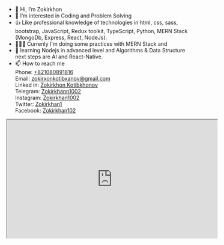 - 👋 Hi, I’m Zokirkhon
- 👀 I’m interested in Coding and Problem Solving
- 👍 Like professional knowledge of technologies in html, css, sass, bootstrap, JavaScript, Redux toolkit, TypeScript, Python, MERN Stack (MongoDb, Express, React, NodeJs).
- 👨🏻‍💻 Currenly I'm doing some practices with MERN Stack and 
- 🌱 learning Nodejs in advanced level and Algorithms & Data Structure next steps are AI and React-Native.
- 📫 How to reach me 
<br>Phone: <a href="tel:01080891816">+821080891816</a>
<br>Email: <a href="email:zokirxonkotibxanov@gmail.com">zokirxonkotibxanov@gmail.com</a>
<br>Linked in: <a href="https://www.linkedin.com/in/zokirkhon-kotibkhonov-2997b1202/">Zokirkhon Kotibkhonov</a>
<br>Telegram: <a href="https://t.me/Zokirkhann1002">Zokirkhann1002</a>
<br>Instagram: <a href="https://www.instagram.com/zokirkhan1002/">Zokirkhan1002</a>
<br>Twitter: <a href="https://mobile.twitter.com/Zokirkhan1">Zokirkhan1</a>
<br>Facebook: <a href="https://m.facebook.com/Zokirkhan102">Zokirkhan102</a>


<a style="cursor:pointer" href="https://github-readme-stats.vercel.app/api?username=Mukhriddin19980901" target="_blank"> <iframe width="560" height="315" src="https://github-readme-stats.vercel.app/api?username=Mukhriddin19980901" ></iframe></a>

<!---
Zokirkhon1002/Zokirkhon1002 is a ✨ special ✨ repository because its `README.md` (this file) appears on your GitHub profile.
You can click the Preview link to take a look at your changes.
--->
